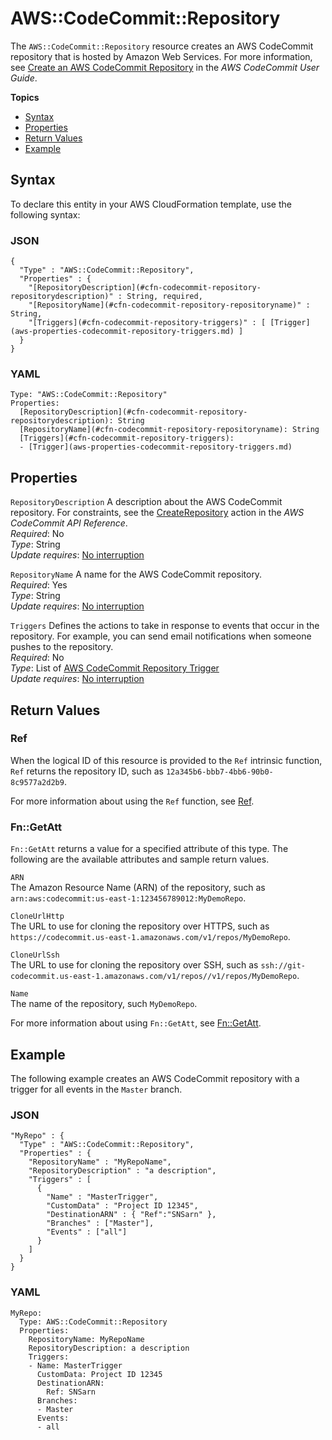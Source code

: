 # AWS::CodeCommit::Repository<a name="aws-resource-codecommit-repository"></a>

The `AWS::CodeCommit::Repository` resource creates an AWS CodeCommit repository that is hosted by Amazon Web Services\. For more information, see [Create an AWS CodeCommit Repository](http://docs.aws.amazon.com/codecommit/latest/userguide/how-to-create-repository.html) in the *AWS CodeCommit User Guide*\.

**Topics**
+ [Syntax](#aws-resource-codecommit-repository-syntax)
+ [Properties](#w3ab2c21c10d246b9)
+ [Return Values](#w3ab2c21c10d246c11)
+ [Example](#w3ab2c21c10d246c13)

## Syntax<a name="aws-resource-codecommit-repository-syntax"></a>

To declare this entity in your AWS CloudFormation template, use the following syntax:

### JSON<a name="aws-resource-codecommit-repository-syntax.json"></a>

```
{
  "Type" : "AWS::CodeCommit::Repository",
  "Properties" : {
    "[RepositoryDescription](#cfn-codecommit-repository-repositorydescription)" : String, required,
    "[RepositoryName](#cfn-codecommit-repository-repositoryname)" : String,
    "[Triggers](#cfn-codecommit-repository-triggers)" : [ [Trigger](aws-properties-codecommit-repository-triggers.md) ]
  }
}
```

### YAML<a name="aws-resource-codecommit-repository-syntax.yaml"></a>

```
Type: "AWS::CodeCommit::Repository"
Properties: 
  [RepositoryDescription](#cfn-codecommit-repository-repositorydescription): String
  [RepositoryName](#cfn-codecommit-repository-repositoryname): String
  [Triggers](#cfn-codecommit-repository-triggers):
  - [Trigger](aws-properties-codecommit-repository-triggers.md)
```

## Properties<a name="w3ab2c21c10d246b9"></a>

`RepositoryDescription`  <a name="cfn-codecommit-repository-repositorydescription"></a>
A description about the AWS CodeCommit repository\. For constraints, see the [CreateRepository](http://docs.aws.amazon.com/codecommit/latest/APIReference/API_CreateRepository.html) action in the *AWS CodeCommit API Reference*\.  
*Required*: No  
*Type*: String  
*Update requires*: [No interruption](using-cfn-updating-stacks-update-behaviors.md#update-no-interrupt)

`RepositoryName`  <a name="cfn-codecommit-repository-repositoryname"></a>
A name for the AWS CodeCommit repository\.  
*Required*: Yes  
*Type*: String  
*Update requires*: [No interruption](using-cfn-updating-stacks-update-behaviors.md#update-no-interrupt)

`Triggers`  <a name="cfn-codecommit-repository-triggers"></a>
Defines the actions to take in response to events that occur in the repository\. For example, you can send email notifications when someone pushes to the repository\.  
*Required*: No  
*Type*: List of [AWS CodeCommit Repository Trigger](aws-properties-codecommit-repository-triggers.md)  
*Update requires*: [No interruption](using-cfn-updating-stacks-update-behaviors.md#update-no-interrupt)

## Return Values<a name="w3ab2c21c10d246c11"></a>

### Ref<a name="w3ab2c21c10d246c11b2"></a>

When the logical ID of this resource is provided to the `Ref` intrinsic function, `Ref` returns the repository ID, such as `12a345b6-bbb7-4bb6-90b0-8c9577a2d2b9`\.

For more information about using the `Ref` function, see [Ref](intrinsic-function-reference-ref.md)\.

### Fn::GetAtt<a name="w3ab2c21c10d246c11b4"></a>

 `Fn::GetAtt` returns a value for a specified attribute of this type\. The following are the available attributes and sample return values\. 

`ARN`  
The Amazon Resource Name \(ARN\) of the repository, such as `arn:aws:codecommit:us-east-1:123456789012:MyDemoRepo`\.

`CloneUrlHttp`  
The URL to use for cloning the repository over HTTPS, such as `https://codecommit.us-east-1.amazonaws.com/v1/repos/MyDemoRepo`\.

`CloneUrlSsh`  
The URL to use for cloning the repository over SSH, such as `ssh://git-codecommit.us-east-1.amazonaws.com/v1/repos//v1/repos/MyDemoRepo`\.

`Name`  
The name of the repository, such `MyDemoRepo`\.

For more information about using `Fn::GetAtt`, see [Fn::GetAtt](intrinsic-function-reference-getatt.md)\.

## Example<a name="w3ab2c21c10d246c13"></a>

The following example creates an AWS CodeCommit repository with a trigger for all events in the `Master` branch\.

### JSON<a name="aws-resource-codecommit-repository-example.json"></a>

```
"MyRepo" : {
  "Type" : "AWS::CodeCommit::Repository",
  "Properties" : {
    "RepositoryName" : "MyRepoName",
    "RepositoryDescription" : "a description",
    "Triggers" : [
      {
        "Name" : "MasterTrigger",
        "CustomData" : "Project ID 12345",
        "DestinationARN" : { "Ref":"SNSarn" },
        "Branches" : ["Master"],
        "Events" : ["all"]
      }
    ]
  }
}
```

### YAML<a name="aws-resource-codecommit-repository-example.yaml"></a>

```
MyRepo:
  Type: AWS::CodeCommit::Repository
  Properties:
    RepositoryName: MyRepoName
    RepositoryDescription: a description
    Triggers:
    - Name: MasterTrigger
      CustomData: Project ID 12345
      DestinationARN:
        Ref: SNSarn
      Branches:
      - Master
      Events:
      - all
```